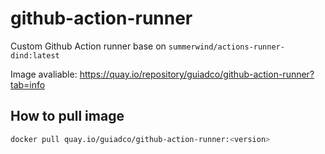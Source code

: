 # github-action-runner

Custom Github Action runner base on `summerwind/actions-runner-dind:latest`

Image avaliable: https://quay.io/repository/guiadco/github-action-runner?tab=info

## How to pull image

```sh
docker pull quay.io/guiadco/github-action-runner:<version>
```

